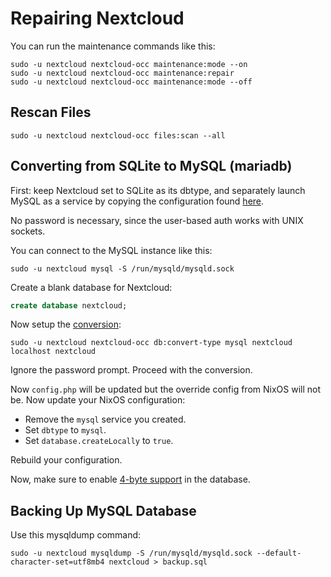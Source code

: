 # Repairing Nextcloud

You can run the maintenance commands like this:

```
sudo -u nextcloud nextcloud-occ maintenance:mode --on
sudo -u nextcloud nextcloud-occ maintenance:repair
sudo -u nextcloud nextcloud-occ maintenance:mode --off
```

## Rescan Files

```
sudo -u nextcloud nextcloud-occ files:scan --all
```

## Converting from SQLite to MySQL (mariadb)

First: keep Nextcloud set to SQLite as its dbtype, and separately launch MySQL
as a service by copying the configuration found
[here](https://github.com/NixOS/nixpkgs/blob/nixos-unstable/nixos/modules/services/web-apps/nextcloud.nix).

No password is necessary, since the user-based auth works with UNIX sockets.

You can connect to the MySQL instance like this:

```
sudo -u nextcloud mysql -S /run/mysqld/mysqld.sock
```

Create a blank database for Nextcloud:

```sql
create database nextcloud;
```

Now setup the [conversion](https://docs.nextcloud.com/server/17/admin_manual/configuration_database/db_conversion.html):

```
sudo -u nextcloud nextcloud-occ db:convert-type mysql nextcloud localhost nextcloud
```

Ignore the password prompt. Proceed with the conversion.

Now `config.php` will be updated but the override config from NixOS will not
be. Now update your NixOS configuration:

- Remove the `mysql` service you created.
- Set `dbtype` to `mysql`.
- Set `database.createLocally` to `true`.

Rebuild your configuration.

Now, make sure to enable [4-byte
support](https://docs.nextcloud.com/server/latest/admin_manual/configuration_database/mysql_4byte_support.html)
in the database.

## Backing Up MySQL Database

Use this mysqldump command:

```
sudo -u nextcloud mysqldump -S /run/mysqld/mysqld.sock --default-character-set=utf8mb4 nextcloud > backup.sql
```

